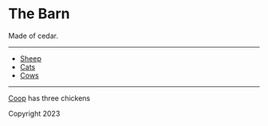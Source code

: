 # The Barn

Made of cedar.

---

* [Sheep](./sheep.md)
* [Cats](./cats.md)
* [Cows](./cows.md)

---

[Coop](./coop.md) has three chickens

Copyright 2023